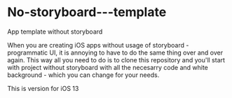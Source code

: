 # No-storyboard---template
App template without storyboard

When you are creating iOS apps without usage of storyboard - programmatic UI, it is annoying to have to do the same thing over and over again. This way all you need to do is to clone this repository and you'll start with project without storyboard with all the necesarry code and white background - which you can change for your needs.

This is version for iOS 13
